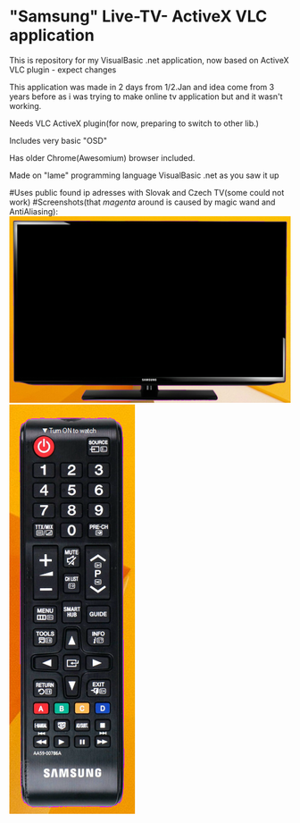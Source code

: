 # "Samsung" Live-TV- ActiveX VLC application
This is repository for my VisualBasic .net application, now based on ActiveX VLC plugin - expect changes

This application was made in 2 days from 1/2.Jan and idea come from 3 years before as i was trying to make online tv application but and it wasn't working. 

Needs VLC ActiveX plugin(for now, preparing to switch to other lib.)

Includes very basic "OSD"

Has older Chrome(Awesomium) browser included.

Made on "lame" programming language VisualBasic .net as you saw it up

#Uses public found ip adresses with Slovak and Czech TV(some could not work)
#Screenshots(that *magenta* around is caused by magic wand and AntiAliasing):
![alt tag](https://raw.githubusercontent.com/TheMorc/imgs/master/tv.PNG)
![alt tag](https://raw.githubusercontent.com/TheMorc/imgs/master/ovladacka.PNG)

